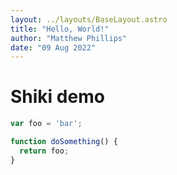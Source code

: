 ```yaml
---
layout: ../layouts/BaseLayout.astro
title: "Hello, World!"
author: "Matthew Phillips"
date: "09 Aug 2022"
---
```


# Shiki demo

```js
var foo = 'bar';

function doSomething() {
  return foo;
}
```
